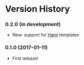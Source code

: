 # Version History

### 0.2.0 (in development)

- New: support for [Haml](https://github.com/haml/haml) templates

### 0.1.0 (2017-01-11)

- First release!
